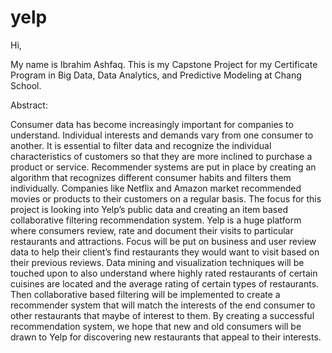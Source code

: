 # yelp
Hi,

My name is Ibrahim Ashfaq. This is my Capstone Project for my Certificate Program in Big Data, Data Analytics, and Predictive Modeling at Chang School. 

Abstract:

Consumer data has become increasingly important for companies to understand. Individual interests and demands vary from one consumer to another. It is essential to filter data and recognize the individual characteristics of customers so that they are more inclined to purchase a product or service. Recommender systems are put in place by creating an algorithm that recognizes different consumer habits and filters them individually. Companies like Netflix and Amazon market recommended movies or products to their customers on a regular basis. The focus for this project is looking into Yelp’s public data and creating an item based collaborative filtering recommendation system. Yelp is a huge platform where consumers review, rate and document their visits to particular restaurants and attractions. Focus will be put on business and user review data to help their client’s find restaurants they would want to visit based on their previous reviews. Data mining and visualization techniques will be touched upon to also understand where highly rated restaurants of certain cuisines are located and the average rating of certain types of restaurants. Then collaborative based filtering will be implemented to create a recommender system that will match the interests of the end consumer to other restaurants that maybe of interest to them. By creating a successful recommendation system, we hope that new and old consumers will be drawn to Yelp for discovering new restaurants that appeal to their interests. 
